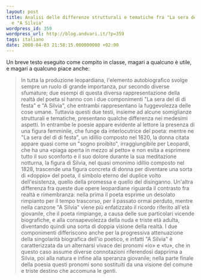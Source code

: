 ```yaml
---
layout: post
title: Analisi delle differenze strutturali e tematiche fra "La sera del dì di festa"
  e "A Silvia"
wordpress_id: 359
wordpress_url: http://blog.andvari.it/?p=359
tags: italiano
date: 2008-04-03 21:58:15.000000000 +02:00
---
```

Un breve testo eseguito come compito in classe, magari a qualcuno è utile, e magari a qualcuno piace anche:
<blockquote>In tutta la produzione leopardiana, l'elemento autobiografico svolge sempre un ruolo di grande importanza, pur secondo diverse sfumature; due esempi di questa diversa rappresentazione della realtà del poeta si hanno con i due componimenti "La sera del dì di festa" e "A Silvia", che entrambi rappresentano la fuggevolezza delle cose umane. Tuttavia questi due testi, insieme ad alcune somiglianze strutturali e tematiche, presentano qualche differenza nei medesimi aspetti. In entrambe le poesie appare evidente al lettore la presenza di una figura femminile, che funge da interlocutrice del poeta: mentre ne "La sera del dì di festa", un idillio composto nel 1820, la donna citata appare quasi come un "sogno proibito", irraggiungibile per Leopardi, che ha una «piaga aperta in mezzo al petto» e non esita a esprimere tutto il suo sconforto e il suo dolore durante la sua meditazione notturna, la figura di Silvia, nel quasi omonimo idillio composto nel 1828, trascende una figura concreta di donna per diventare una sorta di «doppio» del poeta, il simbolo eterno del duplice volto dell'esistenza, quello della promessa e quello del disinganno. Un'altra differenza fra queste due opere leopardiane riguarda il contrasto fra realtà e rimembranza: nella prima il poeta esprime un desolato rimpianto per il tempo trascorso, per il passato ormai perduto, mentre nella canzone "A Silvia" viene più enfatizzato il ricordo riferito all'età giovanile, che il poeta rimpiange, a causa delle sue particolari vicende biografiche, e alla consapevolezza della nuda e triste età adulta, diventando quindi una sorta di doppia visione della realtà. I due componimenti differiscono anche per la progressiva attenuazione della singolarità biografica dell'io poetico, e infatti "A Silvia" è caratterizzata da un alternarsi vivace dei pronomi «io» e «tu», che in questo caso assume diverse connotazioni riferendosi dapprima a Silvia, poi alla natura e infine alla speranza giovanile; nella parte finale della poesia questi pronomi sono sostituiti da una visione del comune e triste destino che accomuna le genti.</blockquote>
